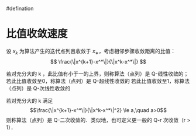 #defination 

# 比值收敛速度

设 ${x_k}$ 为算法产生的迭代点列且收敛于 $x_∗$，考虑相邻步骤收敛距离的比值：
$$ \frac{\|x^{k+1}-x^*\|}{\|x^k-x^*\|} $$

若对充分大的 k ，此比值有小于一的上界，则称算法（点列）是 Q-线性收敛的；
若此比值收敛至0，称算法（点列）是 Q-超线性收敛的
若此比值收敛至1，称算法（点列）是 Q-次线性收敛的


若对充分大的 k 满足
$$\frac{\|x^{k+1}-x^*\|}{\|x^k-x^*\|^2} \le a,\quad a>0$$ 则称算法（点列）是 Q-二次收敛的．类似地，也可定义更一般的 Q-r 次收敛（r > 1）．



